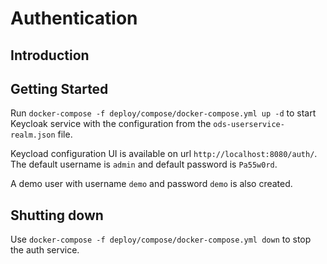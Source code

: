 # Authentication

## Introduction

## Getting Started

Run `docker-compose -f deploy/compose/docker-compose.yml up -d` to start Keycloak service with the configuration from the `ods-userservice-realm.json` file.

Keycload configuration UI is available on url `http://localhost:8080/auth/`. The default username is `admin` and default password is `Pa55w0rd`.

A demo user with username `demo` and password `demo` is also created.

## Shutting down

Use `docker-compose -f deploy/compose/docker-compose.yml down` to stop the auth service.
